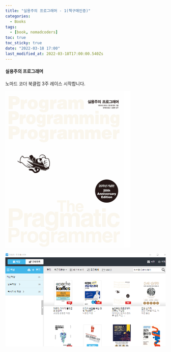 ```yaml
---
title: "실용주의 프로그래머 - 1(책구매인증)"
categories:
  - Books
tags:
  - [book, nomadcoders]
toc: true
toc_sticky: true
date: "2022-03-18 17:00"
last_modified_at: 2022-03-18T17:00:00.540Zs
---
```


#### 실용주의 프로그래머 

노마드 코더 북클럽 3주 레이스 시작합니다.

![image-20220318170200265](../../../assets/images/posts/2022-03-18-post-pragmatic-programmer-1/image-20220318170200265.png)

![image-20220318170120246](../../../assets/images/posts/2022-03-18-post-pragmatic-programmer-1/image-20220318170120246.png)
